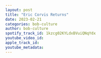 ```yaml
---
layout: post
title: "Eric Corvis Returns"
date: 2023-02-21
categories: bob-culture
author: bob-culture
spotify_track_id: 1kzcg02KYLdxBVuiQNqYdx
youtube_video_id: 
apple_track_id: 
youtube_metadata: 
---
```

